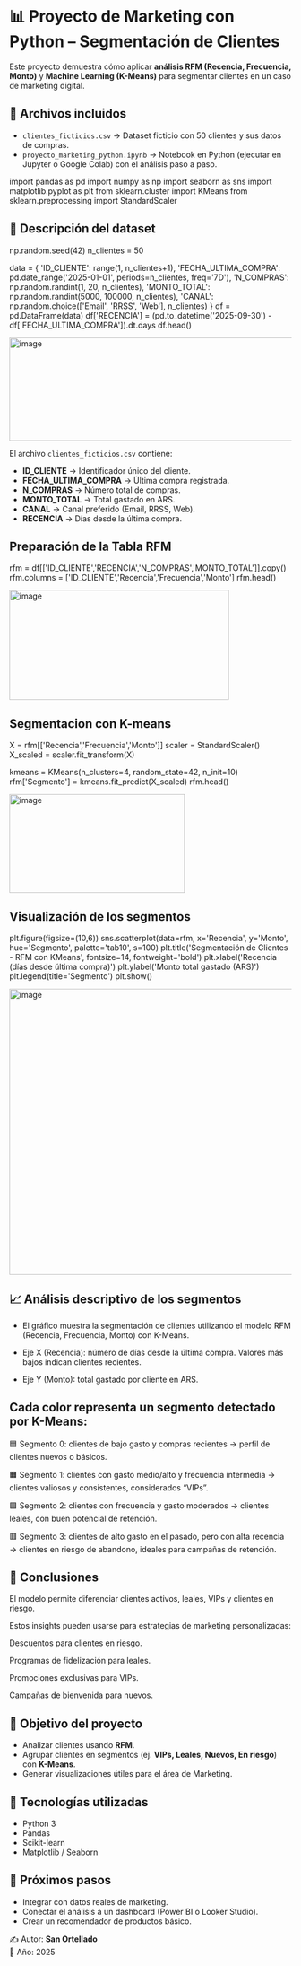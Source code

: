 # 📊 Proyecto de Marketing con Python – Segmentación de Clientes  

Este proyecto demuestra cómo aplicar **análisis RFM (Recencia, Frecuencia, Monto)** y **Machine Learning (K-Means)** para segmentar clientes en un caso de marketing digital.  

## 📂 Archivos incluidos
- `clientes_ficticios.csv` → Dataset ficticio con 50 clientes y sus datos de compras.  
- `proyecto_marketing_python.ipynb` → Notebook en Python (ejecutar en Jupyter o Google Colab) con el análisis paso a paso.

import pandas as pd
import numpy as np
import seaborn as sns
import matplotlib.pyplot as plt
from sklearn.cluster import KMeans
from sklearn.preprocessing import StandardScaler
 

## 🧾 Descripción del dataset
np.random.seed(42)
n_clientes = 50

data = {
    'ID_CLIENTE': range(1, n_clientes+1),
    'FECHA_ULTIMA_COMPRA': pd.date_range('2025-01-01', periods=n_clientes, freq='7D'),
    'N_COMPRAS': np.random.randint(1, 20, n_clientes),
    'MONTO_TOTAL': np.random.randint(5000, 100000, n_clientes),
    'CANAL': np.random.choice(['Email', 'RRSS', 'Web'], n_clientes)
}
df = pd.DataFrame(data)
df['RECENCIA'] = (pd.to_datetime('2025-09-30') - df['FECHA_ULTIMA_COMPRA']).dt.days
df.head()

<img width="538" height="184" alt="image" src="https://github.com/user-attachments/assets/fe1ac721-b4a2-407c-ad41-5ffcb38ad036" />


El archivo `clientes_ficticios.csv` contiene:  
- **ID_CLIENTE** → Identificador único del cliente.  
- **FECHA_ULTIMA_COMPRA** → Última compra registrada.  
- **N_COMPRAS** → Número total de compras.  
- **MONTO_TOTAL** → Total gastado en ARS.  
- **CANAL** → Canal preferido (Email, RRSS, Web).  
- **RECENCIA** → Días desde la última compra.

## Preparación de la Tabla RFM
  rfm = df[['ID_CLIENTE','RECENCIA','N_COMPRAS','MONTO_TOTAL']].copy()
  rfm.columns = ['ID_CLIENTE','Recencia','Frecuencia','Monto']
  rfm.head()

<img width="392" height="196" alt="image" src="https://github.com/user-attachments/assets/ae645afa-a430-4dcb-a32b-9a46e74c526e" />


## Segmentacion con K-means
X = rfm[['Recencia','Frecuencia','Monto']]
scaler = StandardScaler()
X_scaled = scaler.fit_transform(X)

kmeans = KMeans(n_clusters=4, random_state=42, n_init=10)
rfm['Segmento'] = kmeans.fit_predict(X_scaled)
rfm.head()

<img width="313" height="176" alt="image" src="https://github.com/user-attachments/assets/96d53f2e-60d6-4405-977e-a989e8e1f8d2" />


## Visualización de los segmentos
plt.figure(figsize=(10,6))
sns.scatterplot(data=rfm, x='Recencia', y='Monto', hue='Segmento', palette='tab10', s=100)
plt.title('Segmentación de Clientes - RFM con KMeans', fontsize=14, fontweight='bold')
plt.xlabel('Recencia (días desde última compra)')
plt.ylabel('Monto total gastado (ARS)')
plt.legend(title='Segmento')
plt.show()

<img width="806" height="510" alt="image" src="https://github.com/user-attachments/assets/c887786e-6208-4368-90e1-c223fc462bf2" />

## 📈 Análisis descriptivo de los segmentos

* El gráfico muestra la segmentación de clientes utilizando el modelo RFM (Recencia, Frecuencia, Monto) con K-Means.

* Eje X (Recencia): número de días desde la última compra. Valores más bajos indican clientes recientes.

* Eje Y (Monto): total gastado por cliente en ARS.

## Cada color representa un segmento detectado por K-Means:

🟦 Segmento 0: clientes de bajo gasto y compras recientes → perfil de clientes nuevos o básicos.

🟧 Segmento 1: clientes con gasto medio/alto y frecuencia intermedia → clientes valiosos y consistentes, considerados “VIPs”.

🟩 Segmento 2: clientes con frecuencia y gasto moderados → clientes leales, con buen potencial de retención.

🟥 Segmento 3: clientes de alto gasto en el pasado, pero con alta recencia → clientes en riesgo de abandono, ideales para campañas de retención.

## 📌 Conclusiones

El modelo permite diferenciar clientes activos, leales, VIPs y clientes en riesgo.

Estos insights pueden usarse para estrategias de marketing personalizadas:

Descuentos para clientes en riesgo.

Programas de fidelización para leales.

Promociones exclusivas para VIPs.

Campañas de bienvenida para nuevos.


## 🚀 Objetivo del proyecto
- Analizar clientes usando **RFM**.  
- Agrupar clientes en segmentos (ej. **VIPs, Leales, Nuevos, En riesgo**) con **K-Means**.  
- Generar visualizaciones útiles para el área de Marketing.



## 🔧 Tecnologías utilizadas
- Python 3  
- Pandas  
- Scikit-learn  
- Matplotlib / Seaborn  

## 📌 Próximos pasos
- Integrar con datos reales de marketing.  
- Conectar el análisis a un dashboard (Power BI o Looker Studio).  
- Crear un recomendador de productos básico.  


✍️ Autor: **San Ortellado**  
📅 Año: 2025  

